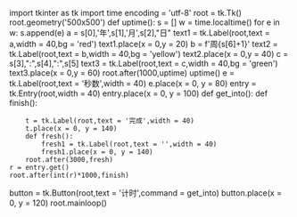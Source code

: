 import tkinter as tk
import time
encoding = 'utf-8'
root = tk.Tk()
root.geometry('500x500')
def uptime():
    s = []
    w = time.localtime()
    for e in w:
        s.append(e)
    a = s[0],'年',s[1],'月',s[2],"日"
    text1 = tk.Label(root,text = a,width = 40,bg = 'red')
    text1.place(x = 0,y = 20)
    b = f'周{s[6]+1}'
    text2 = tk.Label(root,text = b,width = 40,bg = 'yellow')
    text2.place(x = 0,y = 40)
    c = s[3],":",s[4],":",s[5]
    text3 = tk.Label(root,text = c,width = 40,bg = 'green')
    text3.place(x = 0,y = 60)
    root.after(1000,uptime)
uptime()
e = tk.Label(root,text = '秒数',width = 40)
e.place(x = 0, y = 80)
entry = tk.Entry(root,width = 40)
entry.place(x = 0, y = 100)
def get_into():
    def finish():

        t = tk.Label(root,text = '完成',width = 40)
        t.place(x = 0, y = 140)
        def fresh():
            fresh1 = tk.Label(root,text = '',width = 40)
            fresh1.place(x = 0, y = 140)
        root.after(3000,fresh)
    r = entry.get()
    root.after(int(r)*1000,finish)
button = tk.Button(root,text = '计时',command = get_into)
button.place(x = 0, y = 120)
root.mainloop()

